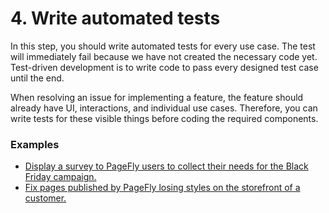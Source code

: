 # 4. Write automated tests

In this step, you should write automated tests for every use case. The test will immediately fail because we have not created the necessary code yet. Test-driven development is to write code to pass every designed test case until the end.

When resolving an issue for implementing a feature, the feature should already have UI, interactions, and individual use cases. Therefore, you can write tests for these visible things before coding the required components.

### Examples

* [Display a survey to PageFly users to collect their needs for the Black Friday campaign.](../example-1/4.-write-automated-tests.md)
* [Fix pages published by PageFly losing styles on the storefront of a customer.](../example-2/4.-write-automated-tests.md)
